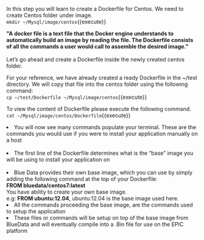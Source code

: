 In this step you will learn to create a Dockerfile for Centos.
We need to create Centos folder under image.<br>
`mkdir ~/Mysql/image/centos`{{execute}}
<br>

<strong>"A docker file is a text file that the Docker engine understands to automatically build an image by reading the file. The Dockerfile consists of all the commands a user would call to assemble the desired image."</strong>
<br>
<br>
Let’s go ahead and create a Dockerfile inside the newly created centos folder.<br> 

For your reference, we have already created a ready Dockerfile in the ~/test directory. We will copy that file into the centos folder using the following command: <br>
`cp ~/test/Dockerfile ~/Mysql/image/centos`{{execute}}

To view the content of Dockerfile please execute the following command.<br>
`cat ~/Mysql/image/centos/Dockerfile`{{execute}}

<li>You will now see many commands populate your terminal. These are the commands you would use if you were to install your application manually on a host</li> 
<br><li>The first line of the Dockerfile determines what is the “base” image you will be using to install your application on</li><br> 

<li>Blue Data provides their own base image, which you can use by simply adding the following command at the top of your Dockerfile: 
<br><b>FROM bluedata/centos7:latest</b></li>
You have ability to create your own base image.<br>
e.g: <b>FROM ubuntu:12.04</b>, ubuntu:12.04 is the base image used here.

<li>All the commands proceeding the base image, are the commands used to setup the application</li>

<li>These files or commands will be setup on top of the base image from BlueData and will eventually compile into a .Bin file for use on the EPIC platform</li> 
